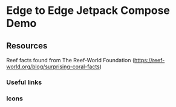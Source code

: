 # Edge to Edge Jetpack Compose Demo

## Resources

Reef facts found from The Reef-World Foundation (https://reef-world.org/blog/surprising-coral-facts)

### Useful links

### Icons